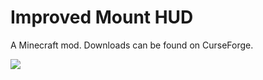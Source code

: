 # Improved Mount HUD

A Minecraft mod. Downloads can be found on CurseForge.

![](https://i.imgur.com/BHEhUnR.png)